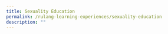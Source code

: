 ```yaml
---
title: Sexuality Education
permalink: /rulang-learning-experiences/sexuality-education
description: ""
---
```

